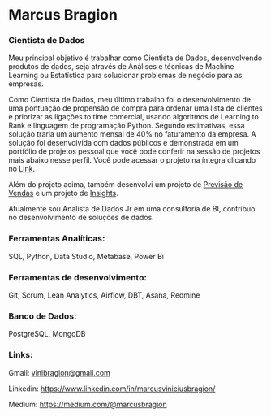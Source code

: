 # Marcus Bragion

### Cientista de Dados

Meu principal objetivo é trabalhar como Cientista de Dados, desenvolvendo produtos de dados, seja através de Análises e técnicas de Machine Learning ou Estatística para solucionar problemas de negócio para as empresas.

Como Cientista de Dados, meu último trabalho foi o desenvolvimento de uma pontuação de propensão de compra para ordenar uma lista de clientes e priorizar as ligações to time comercial, usando algoritmos de Learning to Rank e linguagem de programação Python. Segundo estimativas, essa solução traria um aumento mensal de 40% no faturamento da empresa. A solução foi desenvolvida com dados públicos e demonstrada em um portfólio de projetos pessoal que você pode conferir na sessão de projetos mais abaixo nesse perfil. Você pode acessar o projeto na íntegra clicando no <a href="https://github.com/marcusbraggion/ranking-clientes">Link</a>.

Além do projeto acima, também desenvolvi um projeto de <a href="https://github.com/marcusbraggion/forecasting_vendas">Previsão de Vendas</a> e um projeto de <a href="https://github.com/marcusbraggion/analise_exploratoria">Insights</a>.

Atualmente sou Analista de Dados Jr em uma consultoria de BI, contribuo no desenvolvimento de soluções de dados.

### Ferramentas Analíticas: 

 SQL, Python, Data Studio, Metabase, Power Bi

### Ferramentas de desenvolvimento: 

Git, Scrum, Lean Analytics, Airflow, DBT, Asana, Redmine

### Banco de Dados:

PostgreSQL, MongoDB

### Links:

Gmail: vinibragion@gmail.com

Linkedin: https://www.linkedin.com/in/marcusviniciusbragion/

Medium: https://medium.com/@marcusbragion
